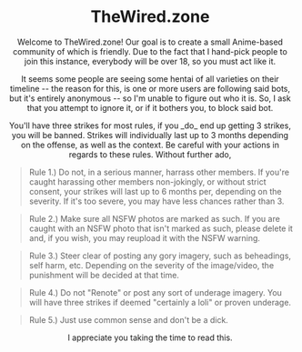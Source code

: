 <h1 align="center"> TheWired.zone </h1>

<p align="center">
Welcome to TheWired.zone! Our goal is to create a small Anime-based community of which is friendly. Due to the fact that I hand-pick people to join this instance, everybody will be over 18, so you must act like it.
</p>

<p align="center">
It seems some people are seeing some hentai of all varieties on their timeline -- the reason for this, is one or more users are following said bots, but it's entirely anonymous -- so I'm unable to figure out who it is. So, I ask that you attempt to ignore it, or if it bothers you, to block said bot.
</p>
<p align="center">
You'll have three strikes for most rules, if you _do_ end up getting 3 strikes, you will be banned. Strikes will individually last up to 3 months depending on the offense, as well as the context. Be careful with your actions in regards to these rules.
Without further ado,
</p>

> Rule 1.) Do not, in a serious manner, harrass other members. If you're caught harassing other members non-jokingly, or without strict consent, your strikes will last up to 6 months per, depending on the severity. If it's too severe, you may have less chances rather than 3.

> Rule 2.) Make sure all NSFW photos are marked as such. If you are caught with an NSFW photo that isn't marked as such, please delete it and, if you wish, you may reupload it with the NSFW warning.

> Rule 3.) Steer clear of posting any gory imagery, such as beheadings, self harm, etc. Depending on the severity of the image/video, the punishment will be decided at that time.

> Rule 4.) Do not "Renote" or post any sort of underage imagery. You will have three strikes if deemed "certainly a loli" or proven underage.  

> Rule 5.) Just use common sense and don't be a dick.
<p align="center">
I appreciate you taking the time to read this. 
</p>

